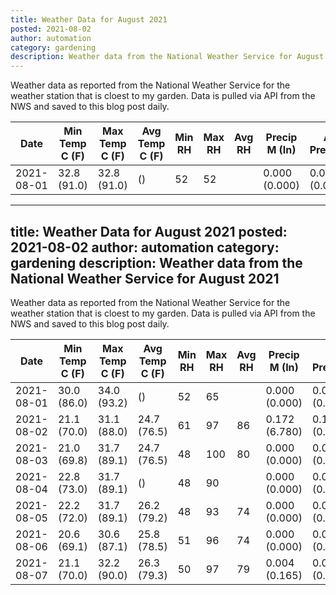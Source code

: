```yaml
---
title: Weather Data for August 2021
posted: 2021-08-02
author: automation
category: gardening
description: Weather data from the National Weather Service for August 2021
---
```


Weather data as reported from the National Weather Service for the weather station 
that is cloest to my garden. Data is pulled via API from the NWS and saved to this 
blog post daily.

|Date|Min Temp C (F)|Max Temp C (F)|Avg Temp C (F)|Min RH|Max RH|Avg RH|Precip M (In)|Avg Precip/Hr|
|---|---|---|---|---|---|---|---|---|
|2021-08-01|32.8 (91.0)|32.8 (91.0)| ()|52|52||0.000 (0.000)|0.000 (0.000)|
---
title: Weather Data for August 2021
posted: 2021-08-02
author: automation
category: gardening
description: Weather data from the National Weather Service for August 2021
---

Weather data as reported from the National Weather Service for the weather station 
that is cloest to my garden. Data is pulled via API from the NWS and saved to this 
blog post daily.

|Date|Min Temp C (F)|Max Temp C (F)|Avg Temp C (F)|Min RH|Max RH|Avg RH|Precip M (In)|Avg Precip/Hr|
|---|---|---|---|---|---|---|---|---|
|2021-08-01|30.0 (86.0)|34.0 (93.2)| ()|52|65||0.000 (0.000)|0.000 (0.000)|
|2021-08-02|21.1 (70.0)|31.1 (88.0)|24.7 (76.5)|61|97|86|0.172 (6.780)|0.194 (0.194)|
|2021-08-03|21.0 (69.8)|31.7 (89.1)|24.7 (76.5)|48|100|80|0.000 (0.000)|0.000 (0.000)|
|2021-08-04|22.8 (73.0)|31.7 (89.1)| ()|48|90||0.000 (0.000)|0.000 (0.000)|
|2021-08-05|22.2 (72.0)|31.7 (89.1)|26.2 (79.2)|48|93|74|0.000 (0.000)|0.000 (0.000)|
|2021-08-06|20.6 (69.1)|30.6 (87.1)|25.8 (78.5)|51|96|74|0.000 (0.000)|0.000 (0.000)|
|2021-08-07|21.1 (70.0)|32.2 (90.0)|26.3 (79.3)|50|97|79|0.004 (0.165)|0.007 (0.007)|
